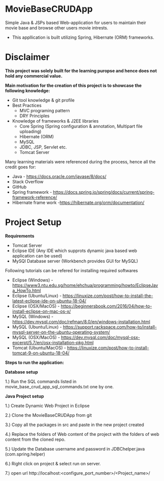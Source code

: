 # MovieBaseCRUDApp
Simple Java & JSPs based Web-application for users to maintain their movie base and browse other users movie intrests. 
 - This appllication is built utilizing Spring, Hibernate (ORM) frameworks.

# Disclaimer
**This project was solely built for the learning puropse and hence does not hold any commercial value.**

**Main motivation for the creation of this project is to showcase the following knowledge:**

 - Git tool knowledge & git profile
 - Best Practices
    * MVC programing pattern
    * DRY Principles
 - Knowledge of frameworks & J2EE libraries
    * Core Spring (Spring configuration & annotation, Multipart file uploading)
    * Hibernate (ORM)
    * MySQL
    * JDBC, JSP, Servlet etc.
    * Tomcat Server

Many learning materials were referenced during the process, hence all the credit goes for:

- Java - https://docs.oracle.com/javase/8/docs/
- Stack Overflow
- GitHub
- Spring framework - https://docs.spring.io/spring/docs/current/spring-framework-reference/
- Hibernate frame work -https://hibernate.org/orm/documentation/


# Project Setup

**Requirements**
 - Tomcat Server
 - Eclipse IDE (Any IDE which supprots dynamic java based web application can be used)
 - MySQl Database server (Workbench provides GUI for MySQL)
 
 Following tutorials can be refered for installing required softwares
  - Eclipse (Windows) - https://www3.ntu.edu.sg/home/ehchua/programming/howto/EclipseJava_HowTo.html
  - Eclipse (Ubuntu/Linux) - https://linuxize.com/post/how-to-install-the-latest-eclipse-ide-on-ubuntu-18-04/
  - Eclipse (OSX/MacOS) - https://beginnersbook.com/2016/04/how-to-install-eclipse-on-mac-os-x/
  - MySQL (Windows) - https://dev.mysql.com/doc/refman/8.0/en/windows-installation.html
  - MySQL (Ubuntu/Linux) - https://support.rackspace.com/how-to/install-mysql-server-on-the-ubuntu-operating-system/
  - MySQL (OSX/MacOS) - https://dev.mysql.com/doc/mysql-osx-excerpt/5.7/en/osx-installation-pkg.html
  - Tomcat (Ubuntu/MacOS) - https://linuxize.com/post/how-to-install-tomcat-9-on-ubuntu-18-04/

**Steps to run the application:**

**Database setup**

1.) Run the SQL commands listed in  movie_base_crud_app_sql_commands.txt one by one.

**Java Project setup**

1.) Create Dynamic Web Project in Eclipse

2.) Clone the MovieBaseCRUDApp from git

3.) Copy all the packages in src and paste in the new project created

4.) Replace the folders of Web content of the project with the folders of web content from the cloned repo.

5.) Update the Database username and password in JDBChelper.java (com.spring.helper)

6.) Right click on project & select run on server.

7.) open url http://localhost:<configure_port_number>/<Project_name>/



